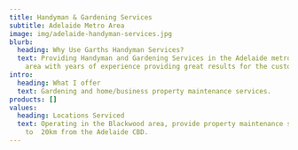 ```yaml
---
title: Handyman & Gardening Services
subtitle: Adelaide Metro Area
image: img/adelaide-handyman-services.jpg
blurb:
  heading: Why Use Garths Handyman Services?
  text: Providing Handyman and Gardening Services in the Adelaide metropolitan
    area with years of experience providing great results for the customer.
intro:
  heading: What I offer
  text: Gardening and home/business property maintenance services.
products: []
values:
  heading: Locations Serviced
  text: Operating in the Blackwood area, provide property maintenance services up
    to  20km from the Adelaide CBD.
---
```

